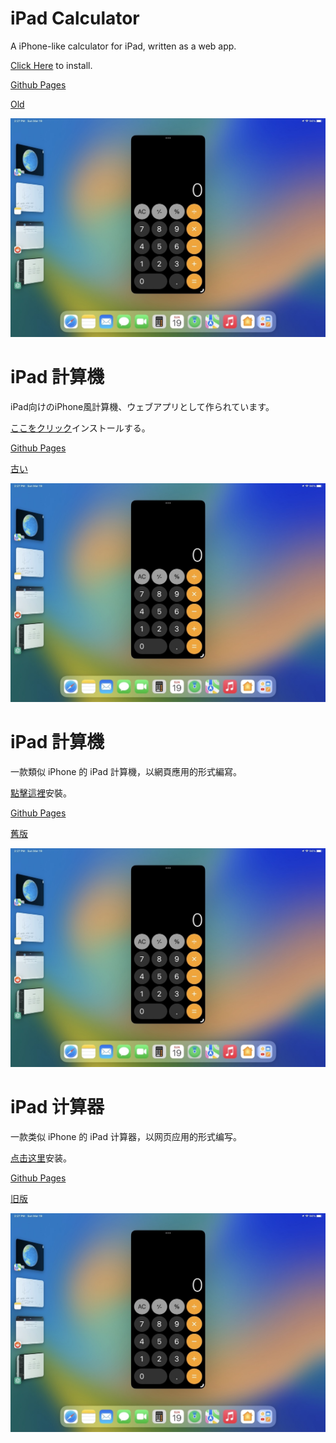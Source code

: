 # iPad Calculator
A iPhone-like calculator for iPad, written as a web app.

[Click Here](https://ipadcalculator.pages.dev/) to install.

[Github Pages](https://fgfobdpqjs.github.io/iPad-Calculator/)

[Old](https://calculator-6ij.pages.dev/)

[![Screenshot of iPad Calculator on iPad with Stage Manager enabled](1.2.0.2/calculator-image.jpeg)](https://ipadcalculator.pages.dev/)

# iPad 計算機
iPad向けのiPhone風計算機、ウェブアプリとして作られています。

[ここをクリック](https://ipadcalculator.pages.dev/)インストールする。

[Github Pages](https://fgfobdpqjs.github.io/iPad-Calculator/)

[古い](https://calculator-6ij.pages.dev/)

[![ステージマネージャーが有効になっているiPadでのiPad計算機のスクリーンショット](1.2.0.2/calculator-image.jpeg)](https://ipadcalculator.pages.dev/)

# iPad 計算機
一款類似 iPhone 的 iPad 計算機，以網頁應用的形式編寫。

[點擊這裡](https://ipadcalculator.pages.dev/)安裝。

[Github Pages](https://fgfobdpqjs.github.io/iPad-Calculator/)

[舊版](https://calculator-6ij.pages.dev/)

[![啟用 Stage Manager 功能的 iPad 計算機界面截圖](1.2.0.2/calculator-image.jpeg)](https://ipadcalculator.pages.dev/)

# iPad 计算器
一款类似 iPhone 的 iPad 计算器，以网页应用的形式编写。

[点击这里](https://ipadcalculator.pages.dev/)安装。

[Github Pages](https://fgfobdpqjs.github.io/iPad-Calculator/)

[旧版](https://calculator-6ij.pages.dev/)

[![启用 Stage Manager 功能的 iPad 计算器界面截图](1.2.0.2/calculator-image.jpeg)](https://ipadcalculator.pages.dev/)